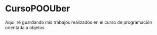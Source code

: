 # CursoPOOUber
Aquí iré guardando mis trabajos realizados en el curso de programación orientada a objetos
